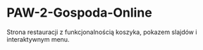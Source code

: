 # PAW-2-Gospoda-Online
Strona restauracji z funkcjonalnością koszyka, pokazem slajdów i interaktywnym menu.
